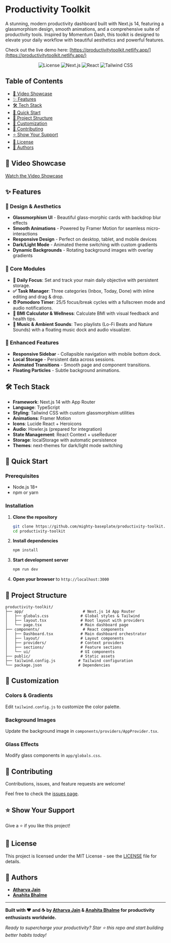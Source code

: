 # Productivity Toolkit

A stunning, modern productivity dashboard built with Next.js 14, featuring a glassmorphism design, smooth animations, and a comprehensive suite of productivity tools. Inspired by Momentum Dash, this toolkit is designed to elevate your daily workflow with beautiful aesthetics and powerful features.

Check out the live demo here: [https://productivitytoolkit.netlify.app/](https://productivitytoolkit.netlify.app/)

<p align="center">
  <img src="https://img.shields.io/github/license/mighty-baseplate/productivity-toolkit?style=for-the-badge" alt="License">
  <img src="https://img.shields.io/badge/Next.js-14-black?style=for-the-badge&logo=next.js" alt="Next.js">
  <img src="https://img.shields.io/badge/React-18-blue?style=for-the-badge&logo=react" alt="React">
  <img src="https://img.shields.io/badge/Tailwind_CSS-3-cyan?style=for-the-badge&logo=tailwind-css" alt="Tailwind CSS">
</p>

## Table of Contents

- [🎥 Video Showcase](#-video-showcase)
- [✨ Features](#-features)
- [🛠️ Tech Stack](#️-tech-stack)
- [🚀 Quick Start](#-quick-start)
- [📁 Project Structure](#-project-structure)
- [🎨 Customization](#-customization)
- [🤝 Contributing](#-contributing)
- [⭐ Show Your Support](#-show-your-support)
- [📝 License](#-license)
- [👥 Authors](#-authors)

## 🎥 Video Showcase
[Watch the Video Showcase](./assets/video/video.mp4)

## ✨ Features

### 🎨 Design & Aesthetics
- **Glassmorphism UI** - Beautiful glass-morphic cards with backdrop blur effects
- **Smooth Animations** - Powered by Framer Motion for seamless micro-interactions
- **Responsive Design** - Perfect on desktop, tablet, and mobile devices
- **Dark/Light Mode** - Animated theme switching with custom gradients
- **Dynamic Backgrounds** - Rotating background images with overlay gradients

### 🚀 Core Modules
- **📝 Daily Focus**: Set and track your main daily objective with persistent storage.
- **✅ Task Manager**: Three categories (Inbox, Today, Done) with inline editing and drag & drop.
- **⏰ Pomodoro Timer**: 25/5 focus/break cycles with a fullscreen mode and audio notifications.
- **💪 BMI Calculator & Wellness**: Calculate BMI with visual feedback and health tips.
- **🎵 Music & Ambient Sounds**: Two playlists (Lo-Fi Beats and Nature Sounds) with a floating music dock and audio visualizer.

### 🎯 Enhanced Features
- **Responsive Sidebar** - Collapsible navigation with mobile bottom dock.
- **Local Storage** - Persistent data across sessions.
- **Animated Transitions** - Smooth page and component transitions.
- **Floating Particles** - Subtle background animations.

## 🛠️ Tech Stack

- **Framework**: Next.js 14 with App Router
- **Language**: TypeScript
- **Styling**: Tailwind CSS with custom glassmorphism utilities
- **Animations**: Framer Motion
- **Icons**: Lucide React + Heroicons
- **Audio**: Howler.js (prepared for integration)
- **State Management**: React Context + useReducer
- **Storage**: localStorage with automatic persistence
- **Themes**: next-themes for dark/light mode switching

## 🚀 Quick Start

### Prerequisites
- Node.js 18+
- npm or yarn

### Installation
1. **Clone the repository**
   ```bash
   git clone https://github.com/mighty-baseplate/productivity-toolkit.git
   cd productivity-toolkit
   ```
2. **Install dependencies**
   ```bash
   npm install
   ```
3. **Start development server**
   ```bash
   npm run dev
   ```
4. **Open your browser** to `http://localhost:3000`

## 📁 Project Structure

```
productivity-toolkit/
├── app/                          # Next.js 14 App Router
│   ├── globals.css              # Global styles & Tailwind
│   ├── layout.tsx               # Root layout with providers
│   └── page.tsx                 # Main dashboard page
├── components/                   # React components
│   ├── Dashboard.tsx            # Main dashboard orchestrator
│   ├── layout/                  # Layout components
│   ├── providers/               # Context providers
│   ├── sections/                # Feature sections
│   └── ui/                      # UI components
├── public/                      # Static assets
├── tailwind.config.js          # Tailwind configuration
└── package.json                # Dependencies
```

## 🎨 Customization

### **Colors & Gradients**
Edit `tailwind.config.js` to customize the color palette.

### **Background Images**
Update the background image in `components/providers/AppProvider.tsx`.

### **Glass Effects**
Modify glass components in `app/globals.css`.

## 🤝 Contributing

Contributions, issues, and feature requests are welcome!

Feel free to check the [issues page](https://github.com/mighty-baseplate/Productivity-Toolkit/issues).

## ⭐ Show Your Support

Give a ⭐️ if you like this project!

## 📝 License

This project is licensed under the MIT License - see the [LICENSE](LICENSE) file for details.

## 👥 Authors

- **[Atharva Jain](https://github.com/mighty-baseplate)**
- **[Anahita Bhalme](https://github.com/anahita-jpeg)**

---

**Built with ❤️ and ☕ by [Atharva Jain](https://github.com/mighty-baseplate) & [Anahita Bhalme](https://github.com/anahita-jpeg) for productivity enthusiasts worldwide.**

*Ready to supercharge your productivity? Star ⭐ this repo and start building better habits today!*